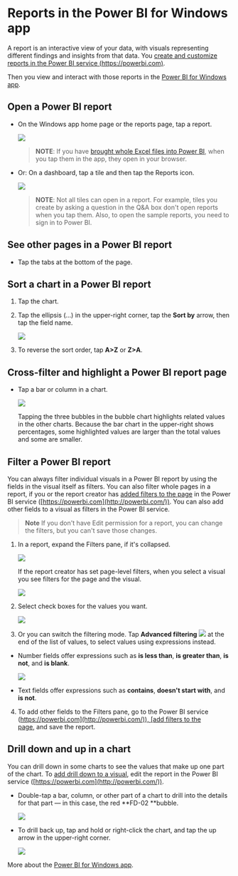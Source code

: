 <properties 
   pageTitle="Reports in the Power BI for Windows app"
   description="Reports in the Power BI for Windows app"
   services="powerbi" 
   documentationCenter="" 
   authors="maggiesMSFT" 
   manager="mblythe" 
   editor=""
   tags=""/>
 
<tags
   ms.service="powerbi"
   ms.devlang="NA"
   ms.topic="article"
   ms.tgt_pltfrm="NA"
   ms.workload="powerbi"
   ms.date="11/16/2015"
   ms.author="maggies"/>
# Reports in the Power BI for Windows app

A report is an interactive view of your data, with visuals representing different findings and insights from that data. You [create and customize reports in the Power BI service (https://powerbi.com)](powerbi-service-reports.md).

Then you view and interact with those reports in the [Power BI for Windows app](powerbi-service-windows-app-get-started.md).

## Open a Power BI report

-   On the Windows app home page or the reports page, tap a report.

    ![](media/powerbi-mobile-reports-in-the-windows-app/PBI_WinAppReptsMenu.png)

    >**NOTE**: If you have [brought whole Excel files into Power BI](powerbi-bring-in-whole-excel-files.md), when you tap them in the app, they open in your browser.

-   Or: On a dashboard, tap a tile and then tap the Reports icon.

    ![](media/powerbi-mobile-reports-in-the-windows-app/PBI_WinAppReptIcon.png)

    >**NOTE**: Not all tiles can open in a report. For example, tiles you create by asking a question in the Q&A box don't open reports when you tap them.
	Also, to open the sample reports, you need to sign in to Power BI.

## See other pages in a Power BI report

-   Tap the tabs at the bottom of the page. 

## Sort a chart in a Power BI report

1.  Tap the chart. 

2.  Tap the ellipsis (...) in the upper-right corner, tap the **Sort by** arrow, then tap the field name.

    ![](media/powerbi-mobile-reports-in-the-windows-app/PBI_WinAppSort.png)

3.  To reverse the sort order, tap **A\>Z** or **Z\>A**. 

## Cross-filter and highlight a Power BI report page

-   Tap a bar or column in a chart.

    ![](media/powerbi-mobile-reports-in-the-windows-app/PBI_WinAppHighlight.png)

    Tapping the three bubbles in the bubble chart highlights related values in the other charts. Because the bar chart in the upper-right shows percentages, some highlighted values are larger than the total values and some are smaller. 

## Filter a Power BI report

You can always filter individual visuals in a Power BI report by using the fields in the visual itself as filters. You can also filter whole pages in a report, if you or the report creator has [added filters to the page](powerbi-service-add-a-filter-to-a-report.md) in the Power BI service ([https://powerbi.com](http://powerbi.com/)). You can also add other fields to a visual as filters in the Power BI service. 

> **Note**  If you don't have Edit permission for a report, you can change the filters, but you can't save those changes. 

1. In a report, expand the Filters pane, if it's collapsed.

    ![](media/powerbi-mobile-reports-in-the-windows-app/PBI_WinAppCollapsFilter.png)

    If the report creator has set page-level filters, when you select a visual you see filters for the page and the visual.

    ![](media/powerbi-mobile-reports-in-the-windows-app/PBI_WinApp_PgVizFilter.png)

2. Select check boxes for the values you want.

    ![](media/powerbi-mobile-reports-in-the-windows-app/PBI_WinApp_PageFilter.png)

3. Or you can switch the filtering mode. Tap **Advanced filtering** ![](media/powerbi-mobile-reports-in-the-windows-app/PBI_WinAppAdvFilter.png) at the end of the list of values, to select values using expressions instead.

 -   Number fields offer expressions such as **is less than**, **is greater than**, **is not**, and **is blank**.

        ![](media/powerbi-mobile-reports-in-the-windows-app/PBI_WinAppAdvFilterOptions.png)

 -   Text fields offer expressions such as **contains**, **doesn't start with**, and **is not**.

4.  To add other fields to the Filters pane, go to the Power BI service ([https://powerbi.com](http://powerbi.com/)), [add filters to the page](powerbi-service-add-a-filter-to-a-report.md), and save the report.

## Drill down and up in a chart

You can drill down in some charts to see the values that make up one part of the chart. To [add drill down to a visual](powerbi-service-drill-down-in-a-visualization.md), edit the report in the Power BI service ([https://powerbi.com](http://powerbi.com/)).

-   Double-tap a bar, column, or other part of a chart to drill into the details for that part — in this case, the red **FD-02 **bubble.

    ![](media/powerbi-mobile-reports-in-the-windows-app/PBI_WinAppDrillDown.png)

-   To drill back up, tap and hold or right-click the chart, and tap the up arrow in the upper-right corner.

    ![](media/powerbi-mobile-reports-in-the-windows-app/PBI_WinAppDrillBackUp.png)

More about the [Power BI for Windows app](powerbi-service-windows-app-get-started.md).

